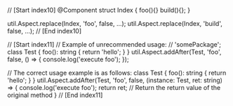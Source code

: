 // [Start index10]
@Component
struct Index {
  foo(){}
  build(){};
}

util.Aspect.replace(Index, 'foo', false, ...);
util.Aspect.replace(Index, 'build', false, ...);
// [End index10]

// [Start index11]
// Example of unrecommended usage:
// 'somePackage';
class Test {
  foo(): string {
    return 'hello';
  }
}
util.Aspect.addAfter(Test, 'foo', false, () => {
  console.log('execute foo');
});

// The correct usage example is as follows:
class Test {
  foo(): string {
    return 'hello';
  }
}
util.Aspect.addAfter(Test, 'foo', false, (instance: Test, ret: string) => {
  console.log('execute foo');
  return ret;  // Return the return value of the original method
}
// [End index11]